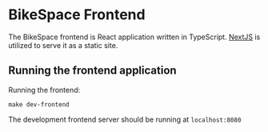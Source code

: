 # BikeSpace Frontend

The BikeSpace frontend is React application written in TypeScript. [NextJS](https://nextjs.org/) is utilized to serve it as a static site.


## Running the frontend application

Running the frontend:
```shell
make dev-frontend
```

The development frontend server should be running at `localhost:8080`